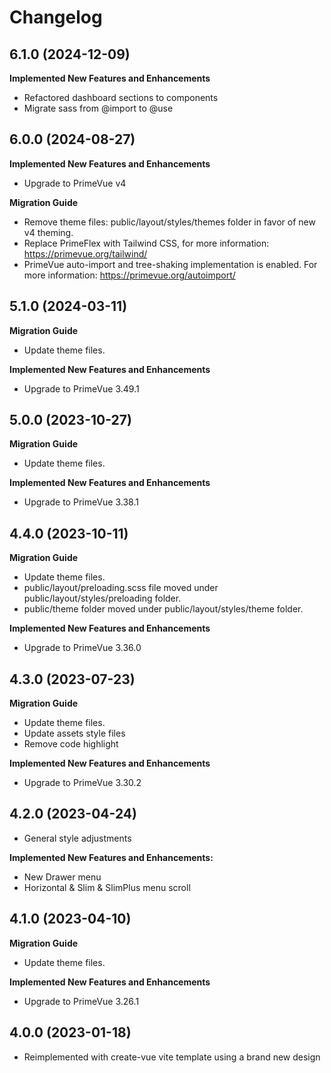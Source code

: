 # Changelog

## 6.1.0 (2024-12-09)

**Implemented New Features and Enhancements**

-   Refactored dashboard sections to components
-   Migrate sass from @import to @use

## 6.0.0 (2024-08-27)

**Implemented New Features and Enhancements**

-   Upgrade to PrimeVue v4

**Migration Guide**

-   Remove theme files: public/layout/styles/themes folder in favor of new v4 theming.
-   Replace PrimeFlex with Tailwind CSS, for more information: https://primevue.org/tailwind/
-   PrimeVue auto-import and tree-shaking implementation is enabled. For more information: https://primevue.org/autoimport/

## 5.1.0 (2024-03-11)

**Migration Guide**

-   Update theme files.

**Implemented New Features and Enhancements**

-   Upgrade to PrimeVue 3.49.1

## 5.0.0 (2023-10-27)

**Migration Guide**

-   Update theme files.

**Implemented New Features and Enhancements**

-   Upgrade to PrimeVue 3.38.1

## 4.4.0 (2023-10-11)

**Migration Guide**

-   Update theme files.
-   public/layout/preloading.scss file moved under public/layout/styles/preloading folder.
-   public/theme folder moved under public/layout/styles/theme folder.

**Implemented New Features and Enhancements**

-   Upgrade to PrimeVue 3.36.0

## 4.3.0 (2023-07-23)

**Migration Guide**

-   Update theme files.
-   Update assets style files
-   Remove code highlight

**Implemented New Features and Enhancements**

-   Upgrade to PrimeVue 3.30.2

## 4.2.0 (2023-04-24)

-   General style adjustments

**Implemented New Features and Enhancements:**

-   New Drawer menu
-   Horizontal & Slim & SlimPlus menu scroll

## 4.1.0 (2023-04-10)

**Migration Guide**

-   Update theme files.

**Implemented New Features and Enhancements**

-   Upgrade to PrimeVue 3.26.1

## 4.0.0 (2023-01-18)

-   Reimplemented with create-vue vite template using a brand new design
